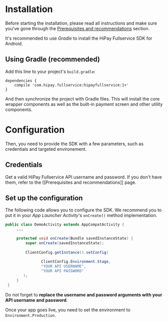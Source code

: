# Installation

Before starting the installation, please read all instructions and make sure you've gone through the [Prerequisites and recommendations](#prerequisites-and-recommendations) section.

It's recommended to use *Gradle* to install the HiPay Fullservice SDK for Android.

## Using Gradle (recommended)

Add this line to your project's `build.gradle`:

	dependencies { 
		compile 'com.hipay.fullservice:hipayfullservice:1+'
	}

And then synchronize the project with Gradle files. This will install the core wrapper components as well as the built-in payment screen and other utility components.

# Configuration

Then, you need to provide the SDK with a few parameters, such as credentials and targeted environement.

## Credentials

Get a valid HiPay Fullservice API username and password. If you don't have them, refer to the [[Prerequisites and recommendations]] page.

## Set up the configuration

The following code allows you to configure the SDK. We recommend you to put it in your *App Launcher Activity*'s `onCreate()` method implementation.

```Java
public class DemoActivity extends AppCompatActivity {
     ...

     protected void onCreate(Bundle savedInstanceState) {
         super.onCreate(savedInstanceState);
         
         ClientConfig.getInstance().setConfig(
         
                ClientConfig.Environment.Stage,
                "YOUR API USERNAME",
                "YOUR API PASSWORD"
        );
     }
 }

```

Do not forget to **replace the username and password arguments with your API username and password**.

Once your app goes live, you need to set the environment to `Environment.Production`.
